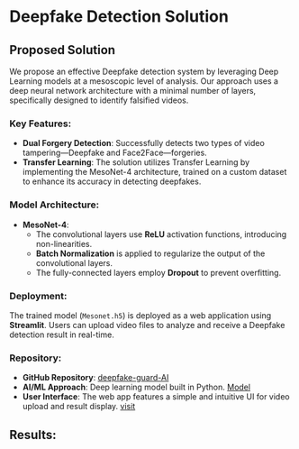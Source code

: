 # Deepfake Detection Solution

## Proposed Solution
We propose an effective Deepfake detection system by leveraging Deep Learning models at a mesoscopic level of analysis. Our approach uses a deep neural network architecture with a minimal number of layers, specifically designed to identify falsified videos.

### Key Features:
- **Dual Forgery Detection**: Successfully detects two types of video tampering—Deepfake and Face2Face—forgeries.
- **Transfer Learning**: The solution utilizes Transfer Learning by implementing the MesoNet-4 architecture, trained on a custom dataset to enhance its accuracy in detecting deepfakes.
  
### Model Architecture:
- **MesoNet-4**: 
  - The convolutional layers use **ReLU** activation functions, introducing non-linearities.
  - **Batch Normalization** is applied to regularize the output of the convolutional layers.
  - The fully-connected layers employ **Dropout** to prevent overfitting.

### Deployment:
The trained model (`Mesonet.h5`) is deployed as a web application using **Streamlit**. Users can upload video files to analyze and receive a Deepfake detection result in real-time.

### Repository:
- **GitHub Repository**: [deepfake-guard-AI](https://github.com/Imsachin010/Trans_DFD/)
- **AI/ML Approach**: Deep learning model built in Python. [Model](https://colab.research.google.com/drive/1Zzm8Ndxnj_1PrOSeC5tzUogSiFm_T2g_?usp=sharing)
- **User Interface**: The web app features a simple and intuitive UI for video upload and result display. [visit](https://www.figma.com/design/ad5na1syojQioYXQz8N1VN/Figma-basics?node-id=1669-162202&t=rgoPomggzD2g2zwF-1)

## Results:


